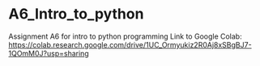 # A6_Intro_to_python
Assignment A6 for intro to python programming
Link to Google Colab: https://colab.research.google.com/drive/1UC_Ormyukiz2R0Aj8xSBgBJ7-1QOmM0J?usp=sharing
